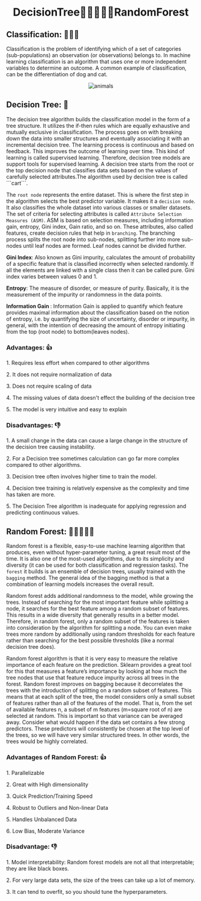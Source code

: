 <div align="center"><h1>DecisionTree🌲🌳🌲🌳🌲RandomForest</h1> </div>

<h2>Classification: 🌳🌱🍄</h2>
<p> Classification is the problem of identifying which of a set of categories (sub-populations) an observation (or observations) belongs to. In machine 
  learning classification is an algorithm that uses one or more independent variables to determine an outcome. A common example of classification, 
  can be the differentiation of dog and cat.</p>

  <div align="center">
  <img src="https://imgs.search.brave.com/IAZHjV_evwrVtFbHMO4hMTf75n7CcxKVw8E0e2RA-9k/rs:fit:844:225:1/g:ce/aHR0cHM6Ly90c2Uy/Lm1tLmJpbmcubmV0/L3RoP2lkPU9JUC5J/Z1VHdEl1UVBmYklB/V1lSQmtIal9BSGFF/SyZwaWQ9QXBp"  alt="animals">
  </div>
  
  <h2> Decision Tree: 🌳</h2>
  The decision tree algorithm builds the classification model in the form of a tree structure. It utilizes the if-then rules which are equally 
  exhaustive and mutually exclusive in classification. The process goes on with breaking down the data into smaller structures and eventually associating it 
  with an incremental decision tree. The learning process is continuous and based on feedback. This improves the outcome of learning over time. This kind 
  of learning is called supervised learning. Therefore, decision tree models are support tools for supervised learning. A decision tree starts from the 
  root or the top decision node that classifies data sets based on the values of carefully selected attributes.The algorithm used by decision tree is called ```cart```.
  
  The ```root node``` represents the entire dataset. This is where the first step in the algorithm selects the best predictor variable. It makes it a 
  ```decision node```. It also classifies the whole dataset into various classes or smaller datasets. The set of criteria for selecting attributes is 
  called ```Attribute Selection Measures (ASM)```. ASM is based on selection measures, including information gain, entropy, Gini index, Gain ratio, and so on. 
  These attributes, also called features, create decision rules that help in ```branching```. The branching process splits the root node into sub-nodes, splitting 
  further into more sub-nodes until leaf nodes are formed. Leaf nodes cannot be divided further.
  
  <p><b>Gini Index</b>: Also known as Gini impurity, calculates the amount of probability of a specific feature that is classified incorrectly when selected 
  randomly. If all the elements are linked with a single class then it can be called pure. Gini index varies between values 0 and 1.</p>
  
  <p><b>Entropy</b>: The measure of disorder, or measure of purity. Basically, it is the measurement of the impurity or randomness in the data points.</p>
  
  <p><b>Information Gain </b>: Information Gain is applied to quantify which feature provides maximal information about the classification based on the 
  notion of entropy, i.e. by quantifying the size of uncertainty, disorder or impurity, in general, with the intention of decreasing the amount of entropy 
  initiating from the top (root node) to bottom(leaves nodes).</p>
  
  <h3>Advantages: 👍</h3>
  <p>1. Requires less effort when compared to other algorithms</p>
  <p>2. It does not require normalization of data</p>
  <p>3. Does not require scaling of data</p>
  <p>4. The missing values of data doesn't effect the building of the decision tree</p>
  <p>5. The model is very intuitive and easy to explain </p>
  
  <h3> Disadvantages: 👎 </h3>
  <p>1. A small change in the data can cause a large change in the structure of the decision tree causing instability.</p>
  <p>2. For a Decision tree sometimes calculation can go far more complex compared to other algorithms.</p>
  <p>3. Decision tree often involves higher time to train the model.</p>
  <p>4. Decision tree training is relatively expensive as the complexity and time has taken are more.</p>
  <p>5. The Decision Tree algorithm is inadequate for applying regression and predicting continuous values.</p>
  
  
<h2>Random Forest: 🌲🌳🌲🌳🌲</h2>

Random forest is a flexible, easy-to-use machine learning algorithm that produces, even without hyper-parameter tuning, a great result most of the time. It is also one of the most-used algorithms, due to its simplicity and diversity (it can be used for both classification and regression tasks). The ```forest``` it builds is an ensemble of decision trees, usually trained with the ```bagging``` method. The general idea of the bagging method is that a combination of learning models increases the overall result.
 
 <p>Random forest adds additional randomness to the model, while growing the trees. Instead of searching for the most important feature while splitting a node, it searches for the best feature among a random subset of features. This results in a wide diversity that generally results in a better model. Therefore, in random forest, only a random subset of the features is taken into consideration by the algorithm for splitting a node. You can even make trees more random by additionally using random thresholds for each feature rather than searching for the best possible thresholds (like a normal decision tree does).</p>
 
 <p>Random forest algorithm is that it is very easy to measure the relative importance of each feature on the prediction. Sklearn provides a great tool for this that measures a feature’s importance by looking at how much the tree nodes that use that feature reduce impurity across all trees in the forest. Random forest improves on bagging because it decorrelates the trees with the introduction of splitting on a random subset of features. This means that at each split of the tree, the model considers only a small subset of features rather than all of the features of the model. That is, from the set of available features n, a subset of m features (m=square root of n) are selected at random. This is important so that variance can be averaged away. Consider what would happen if the data set contains a few strong predictors. These predictors will consistently be chosen at the top level of the trees, so we will have very similar structured trees. In other words, the trees would be highly correlated.</p>
 
 <h3>Advantages of Random Forest: 👍</h3>
 <p>1. Parallelizable</p>
 <p>2. Great with High dimensionality</p>
 <p>3. Quick Prediction/Training Speed</p>
 <p>4. Robust to Outliers and Non-linear Data</p>
 <p>5. Handles Unbalanced Data</p>
 <p>6. Low Bias, Moderate Variance</p>
 
 <h3>Disadvantage: 👎</h3>
 <p>1. Model interpretability: Random forest models are not all that interpretable; they are like black boxes.</p>
 <p>2. For very large data sets, the size of the trees can take up a lot of memory.</p>
 <p>3. It can tend to overfit, so you should tune the hyperparameters.</p>
